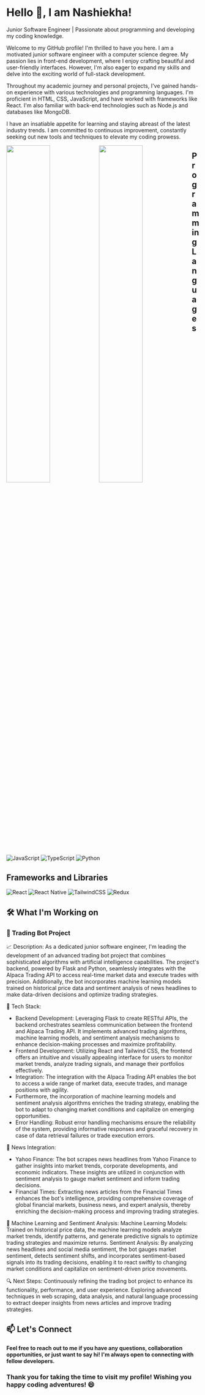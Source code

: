 # Hello 👋, I am Nashiekha!
Junior Software Engineer | Passionate about programming and developing my coding knowledge.

Welcome to my GitHub profile! I'm thrilled to have you here. I am a motivated junior software engineer with a computer science degree. My passion lies in front-end development, where I enjoy crafting beautiful and user-friendly interfaces. However, I'm also eager to expand my skills and delve into the exciting world of full-stack development.

Throughout my academic journey and personal projects, I've gained hands-on experience with various technologies and programming languages. I'm proficient in HTML, CSS, JavaScript, and have worked with frameworks like React. I'm also familiar with back-end technologies such as Node.js and databases like MongoDB.

I have an insatiable appetite for learning and staying abreast of the latest industry trends. I am committed to continuous improvement, constantly seeking out new tools and techniques to elevate my coding prowess.

<img align="left" width="47.5%" src="https://github-readme-stats.vercel.app/api?username=NashiekhaWillock&theme=vision-friendly-dark&show_icons=true"/>
<img align="left" width="47.5%" src="https://github-readme-stats.vercel.app/api/top-langs/?username=NashiekhaWillock&layout=compact"/>

## Programming Languages

![JavaScript](https://img.shields.io/badge/javascript-%23323330.svg?style=for-the-badge&logo=javascript&logoColor=%23F7DF1E)
![TypeScript](https://img.shields.io/badge/typescript-%23007ACC.svg?style=for-the-badge&logo=typescript&logoColor=white)
![Python](https://img.shields.io/badge/python-3670A0?style=for-the-badge&logo=python&logoColor=ffdd54)
## Frameworks and Libraries
![React](https://img.shields.io/badge/react-%2320232a.svg?style=for-the-badge&logo=react&logoColor=%2361DAFB)
![React Native](https://img.shields.io/badge/react_native-%2320232a.svg?style=for-the-badge&logo=react&logoColor=%2361DAFB)
![TailwindCSS](https://img.shields.io/badge/tailwindcss-%2338B2AC.svg?style=for-the-badge&logo=tailwind-css&logoColor=white)
![Redux](https://img.shields.io/badge/redux-%23593d88.svg?style=for-the-badge&logo=redux&logoColor=white)

## <strong>🛠️ What I'm Working on</strong>
### 🤖 Trading Bot Project

📈 Description: As a dedicated junior software engineer, I'm leading the development of an advanced trading bot project that combines sophisticated algorithms with artificial intelligence capabilities. The project's backend, powered by Flask and Python, seamlessly integrates with the Alpaca Trading API to access real-time market data and execute trades with precision. Additionally, the bot incorporates machine learning models trained on historical price data and sentiment analysis of news headlines to make data-driven decisions and optimize trading strategies.

🔧 Tech Stack:
- Backend Development: Leveraging Flask to create RESTful APIs, the backend orchestrates seamless communication between the frontend and Alpaca Trading API. It implements advanced trading algorithms, machine learning models, and sentiment analysis mechanisms to enhance decision-making processes and maximize profitability.
- Frontend Development: Utilizing React and Tailwind CSS, the frontend offers an intuitive and visually appealing interface for users to monitor market trends, analyze trading signals, and manage their portfolios effectively.
- Integration: The integration with the Alpaca Trading API enables the bot to access a wide range of market data, execute trades, and manage positions with agility.
- Furthermore, the incorporation of machine learning models and sentiment analysis algorithms enriches the trading strategy, enabling the bot to adapt to changing market conditions and capitalize on emerging opportunities.
- Error Handling: Robust error handling mechanisms ensure the reliability of the system, providing informative responses and graceful recovery in case of data retrieval failures or trade execution errors.

📰 News Integration:
- Yahoo Finance: The bot scrapes news headlines from Yahoo Finance to gather insights into market trends, corporate developments, and economic indicators. These insights are utilized in conjunction with sentiment analysis to gauge market sentiment and inform trading decisions.
- Financial Times: Extracting news articles from the Financial Times enhances the bot's intelligence, providing comprehensive coverage of global financial markets, business news, and expert analysis, thereby enriching the decision-making process and improving trading strategies.

🤖 Machine Learning and Sentiment Analysis:
Machine Learning Models: Trained on historical price data, the machine learning models analyze market trends, identify patterns, and generate predictive signals to optimize trading strategies and maximize returns.
Sentiment Analysis: By analyzing news headlines and social media sentiment, the bot gauges market sentiment, detects sentiment shifts, and incorporates sentiment-based signals into its trading decisions, enabling it to react swiftly to changing market conditions and capitalize on sentiment-driven price movements.

🔍 Next Steps:
Continuously refining the trading bot project to enhance its functionality, performance, and user experience. Exploring advanced techniques in web scraping, data analysis, and natural language processing to extract deeper insights from news articles and improve trading strategies.

## 📫 Let's Connect

#### Feel free to reach out to me if you have any questions, collaboration opportunities, or just want to say hi! I'm always open to connecting with fellow developers.

###  Thank you for taking the time to visit my profile! Wishing you happy coding adventures! 😄
